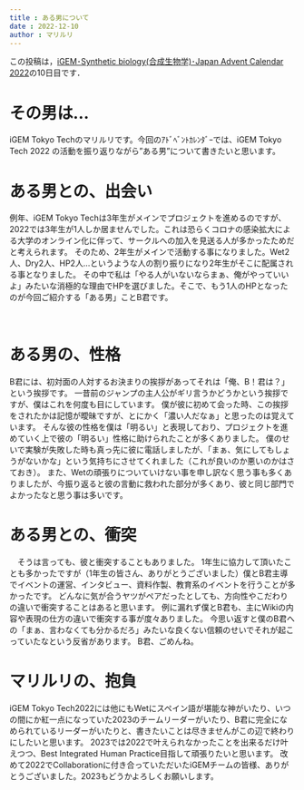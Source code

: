 ```yaml
---
title : ある男について
date : 2022-12-10
author : マリルリ
---
```


この投稿は，[iGEM･Synthetic biology(合成生物学)･Japan Advent Calendar 2022](https://adventar.org/calendars/7510)の10日目です．

# その男は…
iGEM Tokyo Techのマリルリです。今回のｱﾄﾞﾍﾞﾝﾄｶﾚﾝﾀﾞｰでは、iGEM Tokyo Tech 2022 の活動を振り返りながら”ある男”について書きたいと思います。

<!--more-->

# ある男との、出会い
例年、iGEM Tokyo Techは3年生がメインでプロジェクトを進めるのですが、2022では3年生が1人しか居ませんでした。これは恐らくコロナの感染拡大による大学のオンライン化に伴って、サークルへの加入を見送る人が多かったためだと考えられます。
そのため、2年生がメインで活動する事になりました。Wet2人、Dry2人、HP2人…というような人の割り振りになり2年生がそこに配属される事となりました。
その中で私は「やる人がいないならまぁ、俺がやっていいよ」みたいな消極的な理由でHPを選びました。そこで、もう1人のHPとなったのが今回ご紹介する「ある男」ことB君です。

<br>

# ある男の、性格
B君には、初対面の人対するお決まりの挨拶があってそれは「俺、B！君は？」という挨拶です。
一昔前のジャンプの主人公がギリ言うかどうかという挨拶ですが、僕はこれを何度も目にしています。
僕が彼に初めて会った時、この挨拶をされたかは記憶が曖昧ですが、とにかく「濃い人だなぁ」と思ったのは覚えています。
そんな彼の性格を僕は「明るい」と表現しており、プロジェクトを進めていく上で彼の「明るい」性格に助けられたことが多くありました。
僕のせいで実験が失敗した時も真っ先に彼に電話しましたが、「まぁ、気にしてもしょうがないかな」という気持ちにさせてくれました（これが良いのか悪いのかはさておき）。
また、Wetの頑張りについていけない事を申し訳なく思う事も多くありましたが、今振り返ると彼の言動に救われた部分が多くあり、彼と同じ部門でよかったなと思う事は多いです。
# ある男との、衝突
　そうは言っても、彼と衝突することもありました。
 1年生に協力して頂いたことも多かったですが（1年生の皆さん、ありがとうございました）僕とB君主導でイベントの運営、インタビュー、資料作製、教育系のイベントを行うことが多かったです。
 どんなに気が合うヤツがペアだったとしても、方向性やこだわりの違いで衝突することはあると思います。
 例に漏れず僕とB君も、主にWikiの内容や表現の仕方の違いで衝突する事が度々ありました。
 今思い返すと僕のB君への「まぁ、言わなくても分かるだろ」みたいな良くない信頼のせいでそれが起こっていたなという反省があります。
 B君、ごめんね。
 
 
# マリルリの、抱負
iGEM Tokyo Tech2022には他にもWetにスペイン語が堪能な神がいたり、いつの間にか紅一点になっていた2023のチームリーダーがいたり、B君に完全になめられているリーダーがいたりと、書きたいことは尽きませんがこの辺で終わりにしたいと思います。
2023では2022で叶えられなかったことを出来るだけ叶えつつ、Best Integrated Human Practice目指して頑張りたいと思います。
改めて2022でCollaborationに付き合っていただいたiGEMチームの皆様、ありがとうございました。2023もどうかよろしくお願いします。
